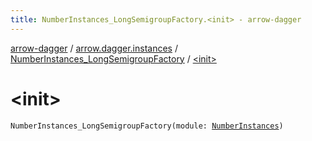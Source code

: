 ```yaml
---
title: NumberInstances_LongSemigroupFactory.<init> - arrow-dagger
---
```


[arrow-dagger](../../index.html) / [arrow.dagger.instances](../index.html) / [NumberInstances_LongSemigroupFactory](index.html) / [&lt;init&gt;](./-init-.html)

# &lt;init&gt;

`NumberInstances_LongSemigroupFactory(module: `[`NumberInstances`](../-number-instances/index.html)`)`